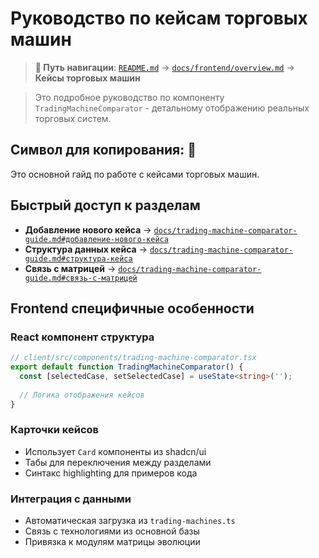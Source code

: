 
# Руководство по кейсам торговых машин

> **📍 Путь навигации**: [`README.md`](../../README.md) → [`docs/frontend/overview.md`](overview.md) → **Кейсы торговых машин**

> Это подробное руководство по компоненту `TradingMachineComparator` - детальному отображению реальных торговых систем.

## Символ для копирования: 🎯

Это основной гайд по работе с кейсами торговых машин.

## Быстрый доступ к разделам

- **Добавление нового кейса** → [`docs/trading-machine-comparator-guide.md#добавление-нового-кейса`](../trading-machine-comparator-guide.md#добавление-нового-кейса)
- **Структура данных кейса** → [`docs/trading-machine-comparator-guide.md#структура-кейса`](../trading-machine-comparator-guide.md#структура-кейса)
- **Связь с матрицей** → [`docs/trading-machine-comparator-guide.md#связь-с-матрицей`](../trading-machine-comparator-guide.md#связь-с-матрицей)

## Frontend специфичные особенности

### React компонент структура
```typescript
// client/src/components/trading-machine-comparator.tsx
export default function TradingMachineComparator() {
  const [selectedCase, setSelectedCase] = useState<string>('');
  
  // Логика отображения кейсов
}
```

### Карточки кейсов
- Использует `Card` компоненты из shadcn/ui
- Табы для переключения между разделами
- Синтакс highlighting для примеров кода

### Интеграция с данными
- Автоматическая загрузка из `trading-machines.ts`
- Связь с технологиями из основной базы
- Привязка к модулям матрицы эволюции
